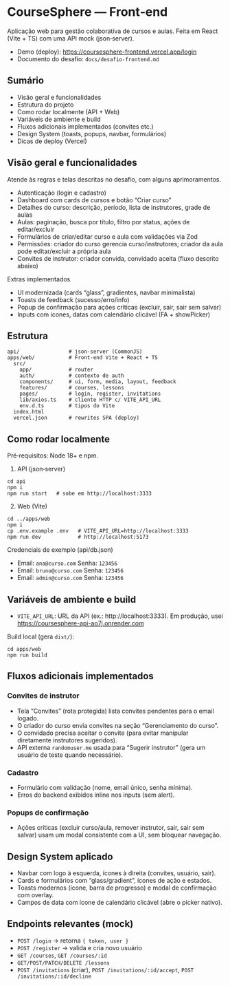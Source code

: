 # CourseSphere — Front‑end

Aplicação web para gestão colaborativa de cursos e aulas. Feita em React (Vite + TS) com uma API mock (json‑server).

- Demo (deploy): https://coursesphere-frontend.vercel.app/login
- Documento do desafio: `docs/desafio-frontend.md`

## Sumário
- Visão geral e funcionalidades
- Estrutura do projeto
- Como rodar localmente (API + Web)
- Variáveis de ambiente e build
- Fluxos adicionais implementados (convites etc.)
- Design System (toasts, popups, navbar, formulários)
- Dicas de deploy (Vercel)

## Visão geral e funcionalidades
Atende às regras e telas descritas no desafio, com alguns aprimoramentos.

- Autenticação (login e cadastro)
- Dashboard com cards de cursos e botão “Criar curso”
- Detalhes do curso: descrição, período, lista de instrutores, grade de aulas
- Aulas: paginação, busca por título, filtro por status, ações de editar/excluir
- Formulários de criar/editar curso e aula com validações via Zod
- Permissões: criador do curso gerencia curso/instrutores; criador da aula pode editar/excluir a própria aula
- Convites de instrutor: criador convida, convidado aceita (fluxo descrito abaixo)

Extras implementados
- UI modernizada (cards “glass”, gradientes, navbar minimalista)
- Toasts de feedback (sucesso/erro/info)
- Popup de confirmação para ações críticas (excluir, sair, sair sem salvar)
- Inputs com ícones, datas com calendário clicável (FA + showPicker)

## Estrutura

```
api/                # json-server (CommonJS)
apps/web/           # Front-end Vite + React + TS
  src/
    app/            # router
    auth/           # contexto de auth
    components/     # ui, form, media, layout, feedback
    features/       # courses, lessons
    pages/          # login, register, invitations
    lib/axios.ts    # cliente HTTP c/ VITE_API_URL
    env.d.ts        # tipos do Vite
  index.html
  vercel.json       # rewrites SPA (deploy)
```

## Como rodar localmente
Pré‑requisitos: Node 18+ e npm.

1) API (json‑server)
```
cd api
npm i
npm run start   # sobe em http://localhost:3333
```

2) Web (Vite)
```
cd ../apps/web
npm i
cp .env.example .env   # VITE_API_URL=http://localhost:3333
npm run dev            # http://localhost:5173
```

Credenciais de exemplo (api/db.json)
- Email: `ana@curso.com`  Senha: `123456`
- Email: `bruno@curso.com`  Senha: `123456`
- Email: `admin@curso.com`  Senha: `123456`

## Variáveis de ambiente e build

- `VITE_API_URL`: URL da API (ex.: http://localhost:3333). Em produção, usei https://coursesphere-api-ao7j.onrender.com

Build local (gera `dist/`):
```
cd apps/web
npm run build
```

## Fluxos adicionais implementados

### Convites de instrutor
- Tela “Convites” (rota protegida) lista convites pendentes para o email logado.
- O criador do curso envia convites na seção “Gerenciamento do curso”.
- O convidado precisa aceitar o convite (para evitar manipular diretamente instrutores sugeridos).
- API externa `randomuser.me` usada para “Sugerir instrutor” (gera um usuário de teste quando necessário).

### Cadastro
- Formulário com validação (nome, email único, senha mínima).
- Erros do backend exibidos inline nos inputs (sem alert).

### Popups de confirmação
- Ações críticas (excluir curso/aula, remover instrutor, sair, sair sem salvar) usam um modal consistente com a UI, sem bloquear navegação.

## Design System aplicado
- Navbar com logo à esquerda, ícones à direita (convites, usuário, sair).
- Cards e formulários com “glass/gradient”, ícones de ação e estados.
- Toasts modernos (ícone, barra de progresso) e modal de confirmação com overlay.
- Campos de data com ícone de calendário clicável (abre o picker nativo).

## Endpoints relevantes (mock)
- `POST /login` → retorna `{ token, user }`
- `POST /register` → valida e cria novo usuário
- `GET /courses`, `GET /courses/:id`
- `GET/POST/PATCH/DELETE /lessons`
- `POST /invitations` (criar), `POST /invitations/:id/accept`, `POST /invitations/:id/decline`

